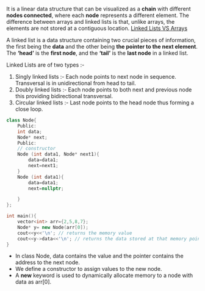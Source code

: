 It is a linear data structure that can be visualized as a **chain** with different **nodes connected**, where each **node** represents a different element. The difference between arrays and linked lists is that, unlike arrays, the elements are not stored at a contiguous location.
[Linked Lists VS Arrays](obsidian://open?vault=obsidian&file=Data_Structures%2FExcalidraw%2FLinked_lists_vs_arrays.excalidraw)

A linked list is a data structure containing two crucial pieces of information, the first being the **data** and the other being **the pointer to the next element**. The **‘head’** is the **first node**, and the **‘tail’** is the **last node** in a linked list.

Linked Lists are of two types :-

1. Singly linked lists :- Each node points to next node in sequence. Transversal is in unidirectional from head to tail.
2. Doubly linked lists :- Each node points to both next and previous node this providing bidirectional transversal.
3. Circular linked lists :- Last node points to the head node thus forming a close loop.

~~~cpp
class Node{
    Public: 
    int data; 
    Node* next;
    Public:
    // constructor
    Node (int data1, Node* next1){
        data=data1; 
        next=next1; 
    }
    Node (int data1){
        data=data1; 
        next=nullptr; 

    }
};

int main(){
    vector<int> arr={2,5,8,7};
    Node* y= new Node(arr[0]);
    cout<<y<<'\n'; // returns the memory value
    cout<<y->data<<'\n'; // returns the data stored at that memory point
}
~~~

- In class Node, data contains the value and the pointer contains the address to the next node.
- We define a constructor to assign values to the new node.
- A **new** keyword is used to dynamically allocate memory to a node with data as arr[0].
